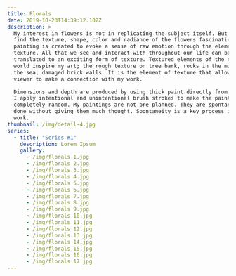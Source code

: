 ```yaml
---
title: Florals
date: 2019-10-23T14:39:12.102Z
description: >
  My interest in flowers is not in replicating the subject itself. But rather I
  find the texture, shape, color and radiance of the flowers fascinating. Each
  painting is created to evoke a sense of raw emotion through the element of
  texture. All that we see and interact with throughout our life can be
  translated to an exciting form of texture. Textured elements of the natural
  world inspire my art; the rough texture on tree bark, rocks in the middle of
  the sea, damaged brick walls. It is the element of texture that allows the
  viewer to make a connection with my work. 

  Dimensions and depth are produced by using thick paint directly from the tube.
  I apply intentional and unintentional brush strokes to make the painting look
  completely random. My paintings are not pre planned. They are spontaneous,
  done without giving them much thought. Spontaneity is a key process in my
  work.
thumbnail: /img/detail-4.jpg
series:
  - title: "Series #1"
    description: Lorem Ipsum
    gallery:
      - /img/florals 1.jpg
      - /img/florals 2.jpg
      - /img/florals 3.jpg
      - /img/florals 4.jpg
      - /img/florals 5.jpg
      - /img/florals 6.jpg
      - /img/florals 7.jpg
      - /img/florals 8.jpg
      - /img/florals 9.jpg
      - /img/florals 10.jpg
      - /img/florals 11.jpg
      - /img/florals 12.jpg
      - /img/florals 13.jpg
      - /img/florals 14.jpg
      - /img/florals 15.jpg
      - /img/florals 16.jpg
      - /img/florals 17.jpg
---
```

